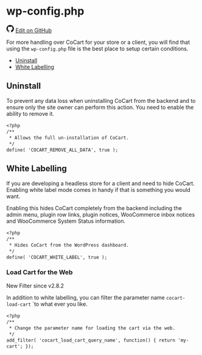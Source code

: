 # wp-config.php #

<img src="images/github.svg" width="20" height="20" alt="GitHub Mark Logo"> [Edit on GitHub](https://github.com/co-cart/co-cart-docs/blob/master/source/includes/_wp-config.md)

For more handling over CoCart for your store or a client, you will find that using the `wp-config.php` file is the best place to setup certain conditions.

* [Uninstall](#wp-config-php-uninstall)
* [White Labelling](#wp-config-php-white-labelling)

## Uninstall ##

To prevent any data loss when uninstalling CoCart from the backend and to ensure only the site owner can perform this action. You need to enable the ability to remove it.

```php--contants
<?php
/**
 * Allows the full un-installation of CoCart.
 */
define( 'COCART_REMOVE_ALL_DATA', true );
```

## White Labelling ##

If you are developing a headless store for a client and need to hide CoCart. Enabling white label mode comes in handy if that is something you would want.

Enabling this hides CoCart completely from the backend including the admin menu, plugin row links, plugin notices, WooCommerce inbox notices and WooCommerce System Status information.

```php--contants
<?php
/**
 * Hides CoCart from the WordPress dashboard.
 */
define( 'COCART_WHITE_LABEL', true );
```

<div style="clear: both;"></div>

### Load Cart for the Web ###

<span class="new">New Filter since v2.8.2</span>

In addition to white labelling, you can filter the parameter name `cocart-load-cart` `to what ever you like.

```php--filter
<?php
/**
 * Change the parameter name for loading the cart via the web.
 */
add_filter( 'cocart_load_cart_query_name', function() { return 'my-cart'; });
```
